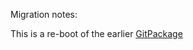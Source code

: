 
Migration notes:

This is a re-boot of the earlier [GitPackage](https://github.com/Dkowald/GitPackage)
